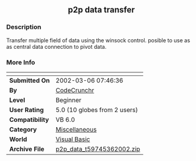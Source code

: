 ﻿<div align="center">

## p2p data transfer


</div>

### Description

Transfer multiple field of data using the winsock control. posible to use as as central data connection to pivot data.
 
### More Info
 


<span>             |<span>
---                |---
**Submitted On**   |2002-03-06 07:46:36
**By**             |[CodeCrunchr](https://github.com/Planet-Source-Code/PSCIndex/blob/master/ByAuthor/codecrunchr.md)
**Level**          |Beginner
**User Rating**    |5.0 (10 globes from 2 users)
**Compatibility**  |VB 6\.0
**Category**       |[Miscellaneous](https://github.com/Planet-Source-Code/PSCIndex/blob/master/ByCategory/miscellaneous__1-1.md)
**World**          |[Visual Basic](https://github.com/Planet-Source-Code/PSCIndex/blob/master/ByWorld/visual-basic.md)
**Archive File**   |[p2p\_data\_t59745362002\.zip](https://github.com/Planet-Source-Code/codecrunchr-p2p-data-transfer__1-32399/archive/master.zip)









